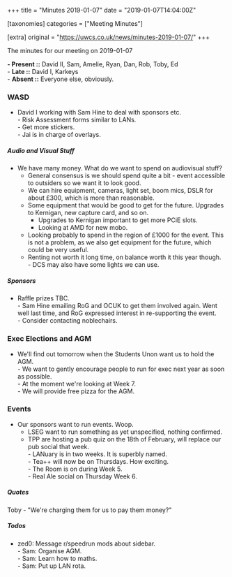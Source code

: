 +++
title = "Minutes 2019-01-07"
date = "2019-01-07T14:04:00Z"

[taxonomies]
categories = ["Meeting Minutes"]

[extra]
original = "https://uwcs.co.uk/news/minutes-2019-01-07/"
+++

<p>The minutes for our meeting on 2019-01-07<br/></p>

<!-- more -->

**- Present ::** David II, Sam, Amelie, Ryan, Dan, Rob, Toby, Ed  
\- **Late ::** David I, Karkeys  
\- **Absent ::** Everyone else, obviously.  
  

### WASD

- David I working with Sam Hine to deal with sponsors etc.  
\- Risk Assessment forms similar to LANs.  
\- Get more stickers.  
\- Jai is in charge of overlays.  
  

##### Audio and Visual Stuff

- We have many money. What do we want to spend on audiovisual stuff?  
  - General consensus is we should spend quite a bit - event accessible to outsiders so we want it to look good.  
  - We can hire equipment, cameras, light set, boom mics, DSLR for about £300, which is more than reasonable.  
  - Some equipment that would be good to get for the future. Upgrades to Kernigan, new capture card, and so on.  
    - Upgrades to Kernigan important to get more PCiE slots.  
    - Looking at AMD for new mobo.  
  - Looking probably to spend in the region of £1000 for the event. This is not a problem, as we also get equipment for the future, which could be very useful.  
  - Renting not worth it long time, on balance worth it this year though.  
\- DCS may also have some lights we can use.  
  

##### Sponsors

- Raffle prizes TBC.  
\- Sam Hine emailing RoG and OCUK to get them involved again. Went well last time, and RoG expressed interest in re-supporting the event.  
\- Consider contacting noblechairs.  
  

### Exec Elections and AGM

- We'll find out tomorrow when the Students Unon want us to hold the AGM.  
\- We want to gently encourage people to run for exec next year as soon as possible.  
\- At the moment we're looking at Week 7.  
\- We will provide free pizza for the AGM.  
  

### Events

- Our sponsors want to run events. Woop.  
  - LSEG want to run something as yet unspecified, nothing confirmed.  
  - TPP are hosting a pub quiz on the 18th of February, will replace our pub social that week.  
\- LANuary is in two weeks. It is superbly named.  
\- Tea++ will now be on Thursdays. How exciting.  
\- The Room is on during Week 5.  
\- Real Ale social on Thursday Week 6.  
  

##### **Quotes**

Toby - "We're charging them for us to pay them money?"  
  

##### **Todos**

- zed0: Message r/speedrun mods about sidebar.  
\- Sam: Organise AGM.  
\- Sam: Learn how to maths.  
\- Sam: Put up LAN rota.


